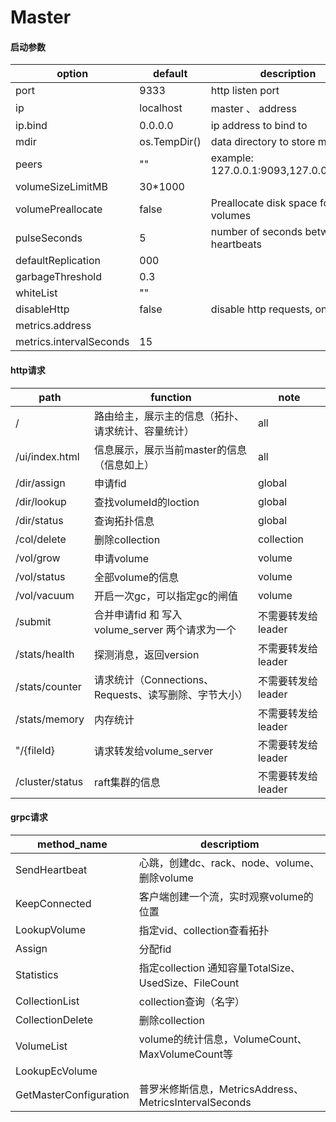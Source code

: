# Master

#### 启动参数

| option                  | default      | description                            |
| ----------------------- | ------------ | -------------------------------------- |
| port                    | 9333         | http listen port                       |
| ip                      | localhost    | master <ip>、<server> address          |
| ip.bind                 | 0.0.0.0      | ip address to bind to                  |
| mdir                    | os.TempDir() | data directory to store meta data      |
| peers                   | ""           | example: 127.0.0.1:9093,127.0.0.1:9094 |
| volumeSizeLimitMB       | 30*1000      |                                        |
| volumePreallocate       | false        | Preallocate disk space for volumes     |
| pulseSeconds            | 5            | number of seconds between heartbeats   |
| defaultReplication      | 000          |                                        |
| garbageThreshold        | 0.3          |                                        |
| whiteList               | ""           |                                        |
| disableHttp             | false        | disable http requests, only gRPC       |
| metrics.address         |              |                                        |
| metrics.intervalSeconds | 15           |                                        |



#### http请求

| path            | function                                              | note               |
| --------------- | ----------------------------------------------------- | ------------------ |
| /               | 路由给主，展示主的信息（拓扑、请求统计、容量统计）    | all                |
| /ui/index.html  | 信息展示，展示当前master的信息（信息如上）            | all                |
| /dir/assign     | 申请fid                                               | global             |
| /dir/lookup     | 查找volumeId的loction                                 | global             |
| /dir/status     | 查询拓扑信息                                          | global             |
| /col/delete     | 删除collection                                        | collection         |
| /vol/grow       | 申请volume                                            | volume             |
| /vol/status     | 全部volume的信息                                      | volume             |
| /vol/vacuum     | 开启一次gc，可以指定gc的闸值                          | volume             |
| /submit         | 合并申请fid 和 写入volume_server 两个请求为一个       | 不需要转发给leader |
| /stats/health   | 探测消息，返回version                                 | 不需要转发给leader |
| /stats/counter  | 请求统计（Connections、Requests、读写删除、字节大小） | 不需要转发给leader |
| /stats/memory   | 内存统计                                              | 不需要转发给leader |
| "/{fileId}      | 请求转发给volume_server                               | 不需要转发给leader |
| /cluster/status | raft集群的信息                                        | 不需要转发给leader |



#### grpc请求

| method_name            | descriptiom                                            |
| ---------------------- | ------------------------------------------------------ |
| SendHeartbeat          | 心跳，创建dc、rack、node、volume、删除volume           |
| KeepConnected          | 客户端创建一个流，实时观察volume的位置                 |
| LookupVolume           | 指定vid、collection查看拓扑                            |
| Assign                 | 分配fid                                                |
| Statistics             | 指定collection 通知容量TotalSize、UsedSize、FileCount  |
| CollectionList         | collection查询（名字）                                 |
| CollectionDelete       | 删除collection                                         |
| VolumeList             | volume的统计信息，VolumeCount、MaxVolumeCount等        |
| LookupEcVolume         |                                                        |
| GetMasterConfiguration | 普罗米修斯信息，MetricsAddress、MetricsIntervalSeconds |

